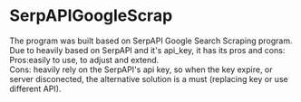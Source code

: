 # SerpAPIGoogleScrap
The program was built based on SerpAPI Google Search Scraping program. Due to heavily based on SerpAPI and it's api_key, it has its pros and cons:<br />
Pros:easily to use, to adjust and extend.<br />
Cons: heavily rely on the SerpAPI's api key, so when the key expire, or server disconected, the alternative solution is a must (replacing key or use different API).<br />
